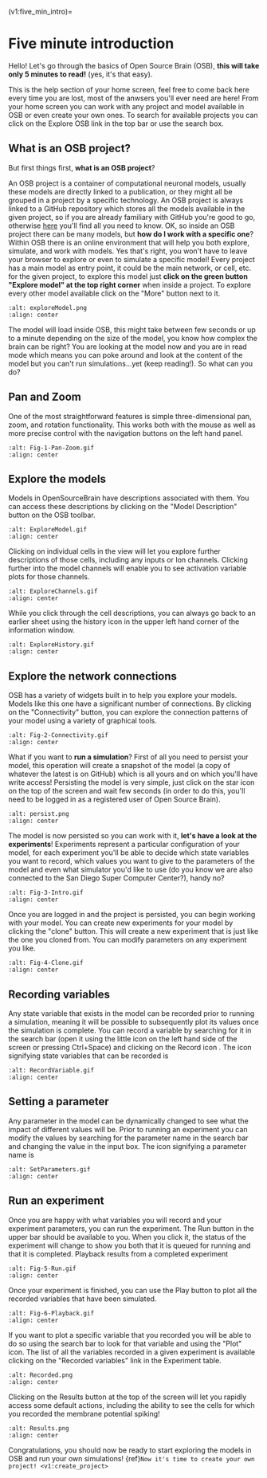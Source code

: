 (v1:five_min_intro)=
# Five minute introduction

Hello! Let's go through the basics of Open Source Brain (OSB), **this will take only 5 minutes to read!** (yes, it's that easy).

This is the help section of your home screen, feel free to come back here every time you are lost, most of the anwsers you'll ever need are here! From your home screen you can work with any project and model available in OSB or even create your own ones. To search for available projects you can click on the Explore OSB link in the top bar or use the search box.

## What is an OSB project?

But first things first, **what is an OSB project**?

An OSB project is a container of computational neuronal models, usually these models are directly linked to a publication, or they might all be grouped in a project by a specific technology. An OSB project is always linked to a GitHub repository which stores all the models available in the given project, so if you are already familiary with GitHub you're good to go, otherwise [here](https://guides.github.com/activities/hello-world/#what) you'll find all you need to know. OK, so inside an OSB project there can be many models, but **how do I work with a specific one**? Within OSB there is an online environment that will help you both explore, simulate, and work with models. Yes that's right, you won't have to leave your browser to explore or even to simulate a specific model! Every project has a main model as entry point, it could be the main network, or cell, etc. for the given project, to explore this model just **click on the green button "Explore model" at the top right corner** when inside a project. To explore every other model available click on the "More" button next to it.

```{image} ../images/exploreModel.png
:alt: exploreModel.png
:align: center
```

The model will load inside OSB, this might take between few seconds or up to a minute depending on the size of the model, you know how complex the brain can be right? You are looking at the model now and you are in read mode which means you can poke around and look at the content of the model but you can't run simulations...yet (keep reading!). So what can you do?

## Pan and Zoom

One of the most straightforward features is simple three-dimensional pan, zoom, and rotation functionality. This works both with the mouse as well as more precise control with the navigation buttons on the left hand panel.

```{image} ../images/Fig-1-Pan-Zoom.gif
:alt: Fig-1-Pan-Zoom.gif
:align: center
```

## Explore the models
Models in OpenSourceBrain have descriptions associated with them. You can access these descriptions by clicking on the "Model Description" button on the OSB toolbar.

```{image} ../images/ExploreModel.gif
:alt: ExploreModel.gif
:align: center
```

Clicking on individual cells in the view will let you explore further descriptions of those cells, including any inputs or Ion channels. Clicking further into the model channels will enable you to see activation variable plots for those channels.

```{image} ../images/ExploreChannels.gif
:alt: ExploreChannels.gif
:align: center
```

While you click through the cell descriptions, you can always go back to an earlier sheet using the history icon in the upper left hand corner of the information window.

```{image} ../images/ExploreHistory.gif
:alt: ExploreHistory.gif
:align: center
```

## Explore the network connections
OSB has a variety of widgets built in to help you explore your models. Models like this one have a significant number of connections. By clicking on the "Connectivity" button, you can explore the connection patterns of your model using a variety of graphical tools. 

```{image} ../images/Fig-2-Connectivity.gif
:alt: Fig-2-Connectivity.gif
:align: center
```

What if you want to **run a simulation**? First of all you need to persist your model, this operation will create a snapshot of the model (a copy of whatever the latest is on GitHub) which is all yours and on which you'll have write access! Persisting the model is very simple, just click on the star icon on the top of the screen and wait few seconds (in order to do this, you'll need to be logged in as a registered user of Open Source Brain).

```{image} ../images/persist.png
:alt: persist.png
:align: center
```

The model is now persisted so you can work with it, **let's have a look at the experiments**! Experiments represent a particular configuration of your model, for each experiment you'll be able to decide which state variables you want to record, which values you want to give to the parameters of the model and even what simulator you'd like to use (do you know we are also connected to the San Diego Super Computer Center?), handy no? 

```{image} ../images/Fig-3-Intro.gif
:alt: Fig-3-Intro.gif
:align: center
```

Once you are logged in and the project is persisted, you can begin working with your model. You can create new experiments for your model by clicking the "clone" button. This will create a new experiment that is just like the one you cloned from. You can modify parameters on any experiment you like. 

```{image} ../images/Fig-4-Clone.gif
:alt: Fig-4-Clone.gif
:align: center
```

## Recording variables
Any state variable that exists in the model can be recorded prior to running a simulation, meaning it will be possible to subsequently plot its values once the simulation is complete. You can record a variable by searching for it in the search bar (open it using the little <i class="fas fa-search"></i> icon on the left hand side of the screen or pressing Ctrl+Space) and clicking on the Record icon <i class="fas fa-circle-blank"></i>. The icon signifying state variables that can be recorded is <i class="fas fa-superscript"></i> 

```{image} ../images/RecordVariable.gif
:alt: RecordVariable.gif
:align: center
```

## Setting a parameter

Any parameter in the model can be dynamically changed to see what the impact of different values will be. Prior to running an experiment you can modify the values by searching for the parameter name in the search bar and changing the value in the input box. The icon signifying a parameter name is <i class="fas fa-signin"></i>

```{image} ../images/SetParameters.gif
:alt: SetParameters.gif
:align: center
```

## Run an experiment

Once you are happy with what variables you will record and your experiment parameters, you can run the experiment. The Run button in the upper bar should be available to you. When you click it, the status of the experiment will change to show you both that it is queued for running and that it is completed. Playback results from a completed experiment 

```{image} ../images/Fig-5-Run.gif
:alt: Fig-5-Run.gif
:align: center
```

Once your experiment is finished, you can use the Play button to plot all the recorded variables that have been simulated. 

```{image} ../images/Fig-6-Playback.gif
:alt: Fig-6-Playback.gif
:align: center
```

If you want to plot a specific variable that you recorded you will be able to do so using the search bar to look for that variable and using the "Plot" icon. The list of all the variables recorded in a given experiment is available clicking on the "Recorded variables" link in the Experiment table. 

```{image} ../images/Recorded.png
:alt: Recorded.png
:align: center
```

Clicking on the Results button at the top of the screen will let you rapidly access some default actions, including the ability to see the cells for which you recorded the membrane potential spiking!

```{image} ../images/Results.png
:alt: Results.png
:align: center
```

Congratulations, you should now be ready to start exploring the models in OSB and run your own simulations!
{ref}`Now it's time to create your own project! <v1:create_project>`
